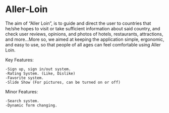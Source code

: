 Aller-Loin
==========
The aim of “Aller Loin”, is to guide and direct the user to countries that he/she hopes to visit or take sufficient information about said country, and check user reviews, opinions, and photos of hotels, restaurants, attractions, and more…More so, we aimed at keeping the application simple, ergonomic, and easy to use, so that people of all ages can feel comfortable using Aller Loin. 

Key Features: 

	-Sign up, sign in/out system.
	-Rating System. (Like, Dislike)
	-Favorite system.
	-Slide Show (For pictures, can be turned on or off)

Minor Features:

	-Search system.
	-Dynamic form changing.
